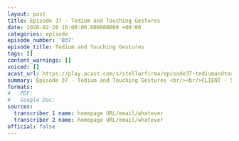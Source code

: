 ```yaml
---
layout: post
title: Episode 37 - Tedium and Touching Gestures
date: 2020-02-28 16:00:00.000000000 +00:00
categories: episode
episode_number: '037'
episode_title: Tedium and Touching Gestures
tags: []
content_warnings: []
voiced: []
acast_url: https://play.acast.com/s/stellarfirma/episode37-tediumandtouchinggestures
summary: Episode 37 - Tedium and Touching Gestures <br/><br/>CLIENT - Sub-Manager Paxt Scrum <br/> <br/>The client(s) is/are interested in a dangerous location for team building purposes.
formats:
#   PDF: 
#   Google Doc: 
sources:
  transcriber 1 name: homepage URL/email/whatever
  transcriber 2 name: homepage URL/email/whatever
official: false
---
```


